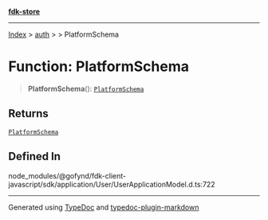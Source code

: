 [**fdk-store**](../../../README.md)
***

[Index](../../../API.md) > [auth](../../README.md) > [<internal>](../README.md) > PlatformSchema

# Function: PlatformSchema

> **PlatformSchema**(): [`PlatformSchema`](../type-aliases/type-alias.PlatformSchema.md)

## Returns

[`PlatformSchema`](../type-aliases/type-alias.PlatformSchema.md)

## Defined In

node\_modules/@gofynd/fdk-client-javascript/sdk/application/User/UserApplicationModel.d.ts:722

***
Generated using [TypeDoc](https://typedoc.org/) and [typedoc-plugin-markdown](https://www.npmjs.com/package/typedoc-plugin-markdown)
